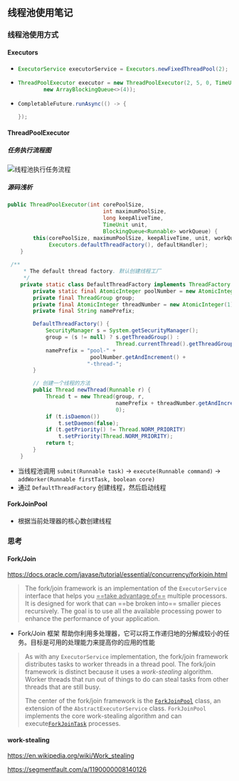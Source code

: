 

## 线程池使用笔记

### 线程池使用方式

#### Executors

- ```java
  ExecutorService executorService = Executors.newFixedThreadPool(2);
  ```

- ```java
  ThreadPoolExecutor executor = new ThreadPoolExecutor(2, 5, 0, TimeUnit.MILLISECONDS,
          new ArrayBlockingQueue<>(4));
  ```

- ```java
  CompletableFuture.runAsync(() -> {
  
  });
  ```





#### ThreadPoolExecutor

##### 任务执行流程图

![线程池执行任务流程](G:\笔记\线程池执行任务流程.png)

##### 源码浅析

```java
public ThreadPoolExecutor(int corePoolSize,
                              int maximumPoolSize,
                              long keepAliveTime,
                              TimeUnit unit,
                              BlockingQueue<Runnable> workQueue) {
        this(corePoolSize, maximumPoolSize, keepAliveTime, unit, workQueue,
             Executors.defaultThreadFactory(), defaultHandler);
    }
    
 /**
     * The default thread factory. 默认创建线程工厂
     */
    private static class DefaultThreadFactory implements ThreadFactory {
        private static final AtomicInteger poolNumber = new AtomicInteger(1);
        private final ThreadGroup group;
        private final AtomicInteger threadNumber = new AtomicInteger(1);
        private final String namePrefix;

        DefaultThreadFactory() {
            SecurityManager s = System.getSecurityManager();
            group = (s != null) ? s.getThreadGroup() :
                                  Thread.currentThread().getThreadGroup();
            namePrefix = "pool-" +
                          poolNumber.getAndIncrement() +
                         "-thread-";
        }

        // 创建一个线程的方法
        public Thread newThread(Runnable r) {
            Thread t = new Thread(group, r,
                                  namePrefix + threadNumber.getAndIncrement(),
                                  0);
            if (t.isDaemon())
                t.setDaemon(false);
            if (t.getPriority() != Thread.NORM_PRIORITY)
                t.setPriority(Thread.NORM_PRIORITY);
            return t;
        }
    }

```



- 当线程池调用 `submit(Runnable task)`  -> `execute(Runnable command)` -> `addWorker(Runnable firstTask, boolean core)` 
- 通过 `DefaultThreadFactory` 创建线程，然后启动线程





#### ForkJoinPool

- 根据当前处理器的核心数创建线程







### 思考

#### Fork/Join

<https://docs.oracle.com/javase/tutorial/essential/concurrency/forkjoin.html>

> The fork/join framework is an implementation of the `ExecutorService` interface that helps you <u>==take advantage of==</u> multiple processors. It is designed for work that can ==be broken into== smaller pieces recursively. The goal is to use all the available processing power to enhance the performance of your application.

- Fork/Join 框架 帮助你利用多处理器，它可以将工作递归地的分解成较小的任务。目标是可用的处理能力来提高你的应用的性能

  

> As with any `ExecutorService` implementation, the fork/join framework distributes tasks to worker threads in a thread pool. The fork/join framework is distinct because it uses a *work-stealing* algorithm. Worker threads that run out of things to do can steal tasks from other threads that are still busy.
>
> The center of the fork/join framework is the [`ForkJoinPool`](https://docs.oracle.com/javase/8/docs/api/java/util/concurrent/ForkJoinPool.html) class, an extension of the `AbstractExecutorService` class. `ForkJoinPool` implements the core work-stealing algorithm and can execute[`ForkJoinTask`](https://docs.oracle.com/javase/8/docs/api/java/util/concurrent/ForkJoinTask.html) processes.



#### work-stealing

<https://en.wikipedia.org/wiki/Work_stealing>



<https://segmentfault.com/a/1190000008140126>





